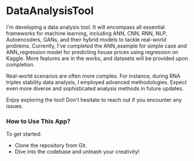 # DataAnalysisTool

I'm developing a data analysis tool. It will encompass all essential frameworks for machine learning, including ANN, CNN, RNN, NLP, Autoencoders, GANs, and their hybrid models to tackle real-world problems. Currently, I've completed the ANN_example for simple case and ANN_regression model for predicting house prices using regression on Kaggle. More features are in the works, and datasets will be provided upon completion.

Real-world scenarios are often more complex. For instance, during RNA triplex stability data analysis, I employed advanced methodologies. Expect even more diverse and sophisticated analysis methods in future updates.

Enjoy exploring the tool! Don't hesitate to reach out if you encounter any issues.

### How to Use This App?

To get started:
- Clone the repository from Git.
- Dive into the codebase and unleash your creativity!
